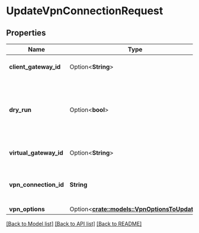 # UpdateVpnConnectionRequest

## Properties

Name | Type | Description | Notes
------------ | ------------- | ------------- | -------------
**client_gateway_id** | Option<**String**> | The ID of the client gateway. | [optional]
**dry_run** | Option<**bool**> | If true, checks whether you have the required permissions to perform the action. | [optional]
**virtual_gateway_id** | Option<**String**> | The ID of the virtual gateway. | [optional]
**vpn_connection_id** | **String** | The ID of the VPN connection you want to modify. | 
**vpn_options** | Option<[**crate::models::VpnOptionsToUpdate**](VpnOptionsToUpdate.md)> |  | [optional]

[[Back to Model list]](../README.md#documentation-for-models) [[Back to API list]](../README.md#documentation-for-api-endpoints) [[Back to README]](../README.md)



